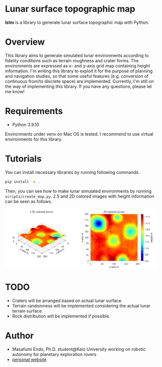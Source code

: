 # Lunar surface topographic map

**lstm** is a library to generate lunar surface topographic map with Python.

# Overview

This library aims to generate simulated lunar environments according to fidelity conditions such as terrain roughness and crater forms.
The environments are expressed as x- and y-axis grid map containing height information. I'm writing this library to exploit it 
for the purpose of planning and navigation studies, so that some useful features (e.g. conversion of continuous from/to discrete space) are implemented.
Currently, I'm still on the way of implementing this library. If you have any questions, please let me know!

# Requirements
 
* Python 3.9.10
 
Environments under venv on Mac OS is tested. I recommend to use virtual environments for this library.

# Tutorials
You can install necessary libraries by running following commands.

```bash
pip install -e .
```

Then, you can see how to make lunar simulated environments by running `scripts/create_map.py`.
2.5 and 2D colored images with height information can be seen as follows.

![](examples/lstm_example.png)
 
# TODO

* Craters will be arranged based on actual lunar surface.
* Terrain randomness will be implemented considering the actual lunar terrain surface.
* Rock distribution will be implemented if possible.
 
# Author
 
* Masafumi Endo, Ph.D. student@Keio University working on robotic autonomy for planetary exploration rovers
* [personal website](https://www.masafumiendo38.com/)
